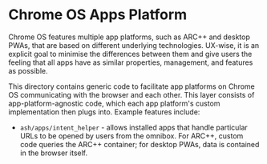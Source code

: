 # Chrome OS Apps Platform

Chrome OS features multiple app platforms, such as ARC++ and desktop PWAs,
that are based on different underlying technologies. UX-wise, it is an
explicit goal to minimise the differences between them and give users the
feeling that all apps have as similar properties, management, and features as
possible.

This directory contains generic code to facilitate app platforms on Chrome OS
communicating with the browser and each other. This layer consists of
app-platform-agnostic code, which each app platform's custom implementation
then plugs into. Example features include:

* `ash/apps/intent_helper` - allows installed apps that handle particular
  URLs to be opened by users from the omnibox. For ARC++, custom code queries
  the ARC++ container; for desktop PWAs, data is contained in the browser
  itself.
